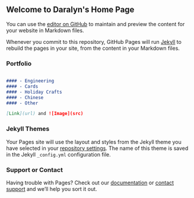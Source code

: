 ## Welcome to Daralyn's Home Page

You can use the [editor on GitHub](https://github.com/daralyn/daralyn.github.io/edit/master/index.md) to maintain and preview the content for your website in Markdown files.

Whenever you commit to this repository, GitHub Pages will run [Jekyll](https://jekyllrb.com/) to rebuild the pages in your site, from the content in your Markdown files.

### Portfolio
```markdown

#### - Engineering
#### - Cards
#### - Holiday Crafts
#### - Chinese
#### - Other

[Link](url) and ![Image](src)
```

### Jekyll Themes

Your Pages site will use the layout and styles from the Jekyll theme you have selected in your [repository settings](https://github.com/daralyn/daralyn.github.io/settings). The name of this theme is saved in the Jekyll `_config.yml` configuration file.

### Support or Contact

Having trouble with Pages? Check out our [documentation](https://help.github.com/categories/github-pages-basics/) or [contact support](https://github.com/contact) and we’ll help you sort it out.
